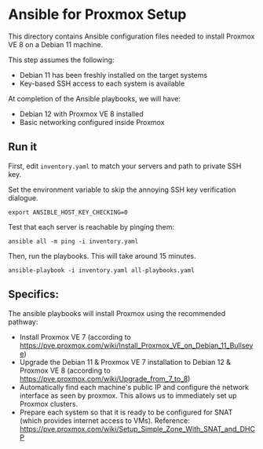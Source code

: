 # Ansible for Proxmox Setup

This directory contains Ansible configuration files needed to install Proxmox VE 8 on a Debian 11 machine.

This step assumes the following:
+ Debian 11 has been freshly installed on the target systems
+ Key-based SSH access to each system is available

At completion of the Ansible playbooks, we will have:
+ Debian 12 with Proxmox VE 8 installed
+ Basic networking configured inside Proxmox

## Run it

First, edit `inventory.yaml` to match your servers and path to private SSH key.

Set the environment variable to skip the annoying SSH key verification dialogue.
```
export ANSIBLE_HOST_KEY_CHECKING=0
```

Test that each server is reachable by pinging them:
```
ansible all -m ping -i inventory.yaml
```

Then, run the playbooks. This will take around 15 minutes.

```
ansible-playbook -i inventory.yaml all-playbooks.yaml
```

## Specifics:

The ansible playbooks will install Proxmox using the recommended pathway:
+ Install Proxmox VE 7 (according to https://pve.proxmox.com/wiki/Install_Proxmox_VE_on_Debian_11_Bullseye)
+ Upgrade the Debian 11 & Proxmox VE 7 installation to Debian 12 & Proxmox VE 8 (according to https://pve.proxmox.com/wiki/Upgrade_from_7_to_8)
+ Automatically find each machine's public IP and configure the network interface as seen by proxmox. This allows us to immediately set up Proxmox clusters.
+ Prepare each system so that it is ready to be configured for SNAT (which provides internet access to VMs). Reference: https://pve.proxmox.com/wiki/Setup_Simple_Zone_With_SNAT_and_DHCP



